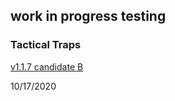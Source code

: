 ## work in progress testing

### Tactical Traps

[v1.1.7 candidate B](./tactical-traps/install_ios.html)




10/17/2020
